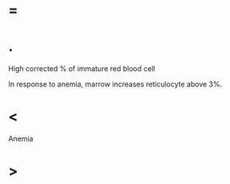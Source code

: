 # =

# .

High corrected % of immature red blood cell

In response to anemia, marrow increases reticulocyte above 3%.

# <

Anemia

# >
